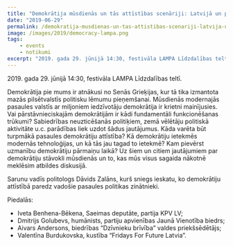 ```yaml
---
title: "Demokrātija mūsdienās un tās attīstības scenāriji: Latvijā un pasaulē"
date: "2019-06-29"
permalink: /demokratija-musdienas-un-tas-attistibas-scenariji-latvija-un-pasaule-2/
image: /images/2019/democracy-lampa.png
tags:
    - events
    - notikumi
excerpt: "2019. gada 29. jūnijā 14:30, festivāla LAMPA Līdzdalības teltī. Vai pārstāvnieciskajām demokrātijām ir kādi fundamentāli funkcionēšanas trūkumi? Kāda varēta būt turpmākā pasaules demokrātiju attīstība?"
---
```


2019\. gada 29. jūnijā 14:30, festivāla LAMPA Līdzdalības teltī.

Demokrātija pie mums ir atnākusi no Senās Grieķijas, kur tā tika izmantota mazās pilsētvalstīs politisku lēmumu pieņemšanai. Mūsdienās modernajās pasaules valstīs ar miljoniem iedzīvotāju demokrātija ir krietni mainījusies. Vai pārstāvnieciskajām demokrātijām ir kādi fundamentāli funkcionēšanas trūkumi? Sabiedrības neuzticēšanās politiķiem, zemā vēlētāju politiskā aktivitāte u.c. parādības liek uzdot šādus jautājumus. Kāda varēta būt turpmākā pasaules demokrātiju attīstība? Kā demokrātiju ietekmēs modernās tehnoloģijas, un kā tās jau tagad to ietekmē? Kam pievērst uzmanību demokrātiju pārmaiņu laikā? Uz šiem un citiem jautājumiem par demokrātiju stāvokli mūsdienās un to, kas mūs visus sagaida nākotnē meklēsim atbildes diskusijā.

Sarunu vadīs politologs Dāvids Zalāns, kurš sniegs ieskatu, ko demokrātiju attīstībā paredz vadošie pasaules politikas zinātnieki.

Piedalās:

- Iveta Benhena-Bēkena, Saeimas deputāte, partija KPV LV;
- Dmitrijs Golubevs, humānists, partiju apvienības Jaunā Vienotība biedrs;
- Aivars Andersons, biedrības “Dzīvnieku brīvība” valdes priekšsēdētājs;
- Valentīna Burdukovska, kustība “Fridays For Future Latvia”.
